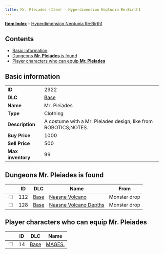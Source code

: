 ```yaml
---
title: Mr. Pleiades (Item) - Hyperdimension Neptunia Re;Birth1
---
```


[**Item Index**](/neptunia/rb1/item/index.html) - [Hyperdimension Neptunia Re;Birth1](/neptunia/rb1)

## Contents

- [Basic information](#basic-information)
- [Dungeons **Mr. Pleiades** is found](#dungeons-mr-pleiades-is-found)
- [Player characters who can equip **Mr. Pleiades**](#player-characters-who-can-equip-mr-pleiades)

## Basic information

|   |   |
| -- | -- |
| **ID** | 2922 |
| **DLC** | [Base](/neptunia/rb1/dlc/1-base.html) |
| **Name** | Mr. Pleiades |
| **Type** | Clothing |
| **Description** | A costume with a Mr. Pleiades design, like from ROBOTICS;NOTES. |
| **Buy Price** | 1000 |
| **Sell Price** | 500 |
| **Max inventory** | 99 |


## Dungeons **Mr. Pleiades** is found

|    | ID | DLC | Name | From |
| -- | -- | --- | ---- | ---- |
| <input type="checkbox" id="rb1-dungeon-1-112" class="trackbox" /> | 112 | [Base](/neptunia/rb1/dlc/1-base.html) | [Naasne Volcano](/neptunia/rb1/dungeon/1-112-naasne-volcano.html) | Monster drop |
| <input type="checkbox" id="rb1-dungeon-1-128" class="trackbox" /> | 128 | [Base](/neptunia/rb1/dlc/1-base.html) | [Naasne Volcano Depths](/neptunia/rb1/dungeon/1-128-naasne-volcano-depths.html) | Monster drop |


## Player characters who can equip **Mr. Pleiades**

|    | ID | DLC | Name |
| -- | -- | --- | ---- |
| <input type="checkbox" id="rb1-player-1-14" class="trackbox" /> | 14 | [Base](/neptunia/rb1/dlc/1-base.html) | [MAGES.](/neptunia/rb1/player/1-14-mages.html) |
